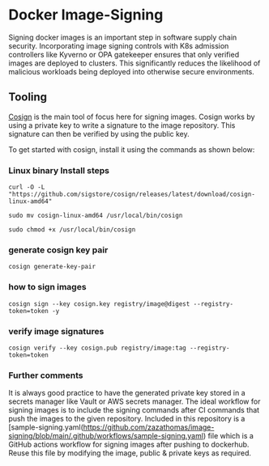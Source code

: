 # Docker Image-Signing
Signing docker images is an important step in software supply chain security. Incorporating image signing controls with K8s admission controllers like Kyverno or OPA gatekeeper ensures that only verified images are deployed to clusters. 
This significantly reduces the likelihood of malicious workloads being deployed into otherwise secure environments. 
## Tooling
[Cosign](https://github.com/sigstore/cosign) is the main tool of focus here for signing images. Cosign works by using a private key to write a signature to the image repository. This signature can then
be verified by using the public key.

To get started with cosign, install it using the commands as shown below:

### Linux binary Install steps
`curl -O -L "https://github.com/sigstore/cosign/releases/latest/download/cosign-linux-amd64"`

`sudo mv cosign-linux-amd64 /usr/local/bin/cosign`

`sudo chmod +x /usr/local/bin/cosign`

### generate cosign key pair
`cosign generate-key-pair`

### how to sign images
`cosign sign --key cosign.key registry/image@digest --registry-token=token -y`

### verify image signatures
`cosign verify --key cosign.pub registry/image:tag --registry-token=token`

### Further comments
It is always good practice to have the generated private key stored in a secrets manager like Vault or AWS secrets manager. The ideal workflow for signing images is to include the signing commands after CI commands that push the images to the given repository.
Included in this repository is a [sample-signing.yaml(https://github.com/zazathomas/image-signing/blob/main/.github/workflows/sample-signing.yaml) file which is a GitHub actions workflow for signing images after pushing to dockerhub. Reuse this file by modifying the image, public & private keys as required.
